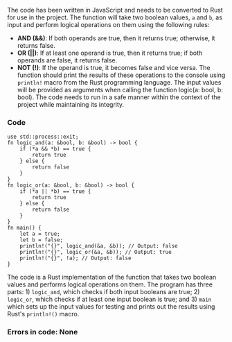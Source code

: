 The code has been written in JavaScript and needs to be converted to Rust for use in the project. The function will take two boolean values, `a` and `b`, as input and perform logical operations on them using the following rules:
- **AND (&&)**: If both operands are true, then it returns true; otherwise, it returns false.
- **OR (||)**: If at least one operand is true, then it returns true; if both operands are false, it returns false.
- **NOT (!)**: If the operand is true, it becomes false and vice versa.
The function should print the results of these operations to the console using `println!` macro from the Rust programming language. The input values will be provided as arguments when calling the function logic(a: bool, b: bool). The code needs to run in a safe manner within the context of the project while maintaining its integrity.
### Code
```
use std::process::exit;
fn logic_and(a: &bool, b: &bool) -> bool {
    if (*a && *b) == true {
        return true
    } else { 
        return false
    }
}
fn logic_or(a: &bool, b: &bool) -> bool {
    if (*a || *b) == true {
        return true
    } else { 
        return false
    }
}
fn main() {
    let a = true;
    let b = false;
    println!("{}", logic_and(&a, &b)); // Output: false
    println!("{}", logic_or(&a, &b)); // Output: true
    println!("{}", !a); // Output: false
}
```
The code is a Rust implementation of the function that takes two boolean values and performs logical operations on them. The program has three parts: 1) `logic_and`, which checks if both input booleans are true; 2) `logic_or`, which checks if at least one input boolean is true; and 3) `main` which sets up the input values for testing and prints out the results using Rust's `println!()` macro.
### Errors in code: None
